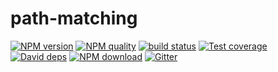 # path-matching

[![NPM version][npm-image]][npm-url]
[![NPM quality][quality-image]][quality-url]
[![build status][travis-image]][travis-url]
[![Test coverage][codecov-image]][codecov-url]
[![David deps][david-image]][david-url]
[![NPM download][download-image]][download-url]
[![Gitter][gitter-image]][gitter-url]

[npm-image]: https://img.shields.io/npm/v/path-matching.svg?style=flat-square
[npm-url]: https://npmjs.org/package/path-matching
[quality-image]: http://npm.packagequality.com/shield/path-matching.svg?style=flat-square
[quality-url]: http://packagequality.com/#?package=path-matching
[travis-image]: https://img.shields.io/travis/astroboy-lab/path-matching.svg?style=flat-square
[travis-url]: https://travis-ci.org/astroboy-lab/path-matching
[codecov-image]: https://img.shields.io/codecov/c/github/astroboy-lab/path-matching.svg?style=flat-square
[codecov-url]: https://codecov.io/gh/astroboy-lab/path-matching
[david-image]: https://img.shields.io/david/astroboy-lab/path-matching.svg?style=flat-square
[david-url]: https://david-dm.org/astroboy-lab/path-matching
[download-image]: https://img.shields.io/npm/dm/path-matching.svg?style=flat-square
[download-url]: https://npmjs.org/package/path-matching
[gitter-image]: https://img.shields.io/gitter/room/astroboy-lab/path-matching.svg?style=flat-square
[gitter-url]: https://gitter.im/astroboy-lab/path-matching
